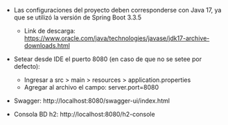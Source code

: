 - Las configuraciones del proyecto deben corresponderse con Java 17, ya que se utilizó la versión de Spring Boot 3.3.5
  * Link de descarga: https://www.oracle.com/java/technologies/javase/jdk17-archive-downloads.html

- Setear desde IDE el puerto 8080 (en caso de que no se setee por defecto):
  * Ingresar a src > main > resources > application.properties
  * Agregar al archivo el campo: server.port=8080


- Swagger: http://localhost:8080/swagger-ui/index.html
- Consola BD h2: http://localhost:8080/h2-console
